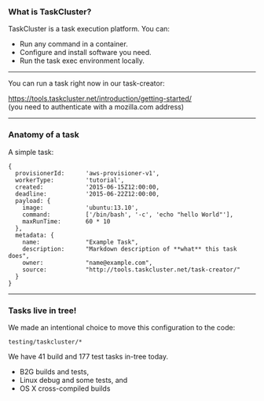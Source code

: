 ### What is TaskCluster?

 TaskCluster is a task execution platform.
 You can:

 * Run any command in a container.
 * Configure and install software you need.
 * Run the task exec environment locally.





---


You can run a task right now in our task-creator:

https://tools.taskcluster.net/introduction/getting-started/
<br/>(you need to authenticate with a mozilla.com address)







---






### Anatomy of a task

A simple task:

```
{
  provisionerId:      'aws-provisioner-v1',
  workerType:         'tutorial',
  created:            '2015-06-15Z12:00:00,
  deadline:           '2015-06-22Z12:00:00,
  payload: {
    image:            'ubuntu:13.10',
    command:          ['/bin/bash', '-c', 'echo "hello World"'],
    maxRunTime:       60 * 10
  },
  metadata: {
    name:             "Example Task",
    description:      "Markdown description of **what** this task does",
    owner:            "name@example.com",
    source:           "http://tools.taskcluster.net/task-creator/"
  }
}
```






---


### Tasks live in tree!




We made an intentional choice to move this configuration to the code:

```
testing/taskcluster/*

```

We have 41 build and 177 test tasks in-tree today.

 * B2G builds and tests,
 * Linux debug and some tests, and
 * OS X cross-compiled builds
